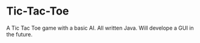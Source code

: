 # Tic-Tac-Toe
A Tic Tac Toe game with a basic AI.
All written Java. Will develope a GUI in the future.
